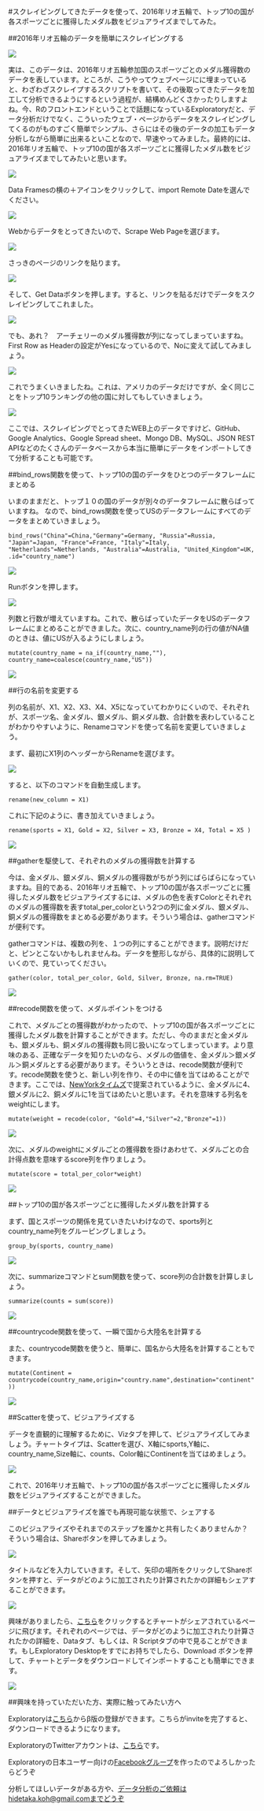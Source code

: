 #スクレイピングしてきたデータを使って、2016年リオ五輪で、トップ10の国が各スポーツごとに獲得したメダル数をビジュアライズまでしてみた。

##2016年リオ五輪のデータを簡単にスクレイピングする

![](images/medal_table0.png)

実は、このデータは、2016年リオ五輪参加国のスポーツごとのメダル獲得数のデータを表しています。ところが、こうやってウェブページにに埋まっていると、わざわざスクレイプするスクリプトを書いて、その後取ってきたデータを加工して分析できるようにするという過程が、結構めんどくさかったりしますよね。今、Rのフロントエンドということで話題になっているExploratoryだと、データ分析だけでなく、こういったウェブ・ページからデータをスクレイピングしてくるのがものすごく簡単でシンプル、さらにはその後のデータの加工もデータ分析しながら簡単に出来るといことなので、早速やってみました。最終的には、2016年リオ五輪で、トップ10の国が各スポーツごとに獲得したメダル数をビジュアライズまでしてみたいと思います。

![](images/Medal_Table.png)

Data Framesの横の＋アイコンをクリックして、import Remote Dateを選んでください。

![](images/import-remote-medal.png)

Webからデータをとってきたいので、Scrape Web Pageを選びます。

![](images/scrape-medal.png)

さっきのページのリンクを貼ります。

![](images/scrape-us.png)

そして、Get Dataボタンを押します。すると、リンクを貼るだけでデータをスクレイピングしてこれました。

![](images/scrape-us-medal.png)

でも、あれ？　アーチェリーのメダル獲得数が列になってしまっていますね。First Row as Headerの設定がYesになっているので、Noに変えて試してみましょう。

![](images/first-row-medal.png)

これでうまくいきましたね。これは、アメリカのデータだけですが、全く同じことをトップ10ランキングの他の国に対してもしていきましょう。

![](images/all-medal.png)

ここでは、スクレイピングでとってきたWEB上のデータですけど、GitHub、Google Analytics、Google Spread sheet、Mongo DB、MySQL、JSON REST APIなどのたくさんのデータベースから本当に簡単にデータをインポートしてきて分析することも可能です。


##bind_rows関数を使って、トップ10の国のデータをひとつのデータフレームにまとめる

いまのままだと、トップ１０の国のデータが別々のデータフレームに散らばっていますね。 なので、bind_rows関数を使ってUSのデータフレームにすべてのデータをまとめていきましょう。

`bind_rows("China"=China,"Germany"=Germany, "Russia"=Russia, "Japan"=Japan, "France"=France, "Italy"=Italy, "Netherlands"=Netherlands, "Australia"=Australia, "United_Kingdom"=UK, .id="country_name")`

![](images/bind_row_medal.png)

Runボタンを押します。

![](images/bind_row-medal2.png)

列数と行数が増えていますね。これで、散らばっていたデータをUSのデータフレームにまとめることができました。次に、country_name列の行の値がNA値のときは、値にUSが入るようにしましょう。

`mutate(country_name = na_if(country_name,""), country_name=coalesce(country_name,"US"))`

![](images/bind_row-medal2.png)

##行の名前を変更する

列の名前が、X1、X2、X3、X4、X5になっていてわかりにくいので、それぞれが、スポーツ名、金メダル、銀メダル、銅メダル数、合計数を表わしていることがわかりやすいように、Renameコマンドを使って名前を変更していきましょう。

まず、最初にX1列のヘッダーからRenameを選びます。

![](images/rename-mdeal.png)

すると、以下のコマンドを自動生成します。

`rename(new_column = X1)`

これに下記のように、書き加えていきましょう。

`rename(sports = X1, Gold = X2, Silver = X3, Bronze = X4, Total = X5 )`

![](images/rename-medal-sports.png)

##gatherを駆使して、それぞれのメダルの獲得数を計算する

今は、金メダル、銀メダル、銅メダルの獲得数がちがう列にばらばらになっていますね。目的である、2016年リオ五輪で、トップ10の国が各スポーツごとに獲得したメダル数をビジュアライズするには、メダルの色を表すColorとそれぞれのメダルの獲得数を表すtotal_per_colorという2つの列に金メダル、銀メダル、銅メダルの獲得数をまとめる必要があります。そういう場合は、gatherコマンドが便利です。

gatherコマンドは、複数の列を、１つの列にすることができます。説明だけだと、ピンとこないかもしれませんね。データを整形しながら、具体的に説明していくので、見ていってください。

`gather(color, total_per_color, Gold, Silver, Bronze, na.rm=TRUE)`

![](images/gather-medal.png)

##recode関数を使って、メダルポイントをつける

これで、メダルごとの獲得数がわかったので、トップ10の国が各スポーツごとに獲得したメダル数を計算することができます。ただし、今のままだと金メダルも、銀メダルも、銅メダルの獲得数も同じ扱いになってしまっています。より意味のある、正確なデータを知りたいのなら、メダルの価値を、金メダル＞銀メダル＞銅メダルとする必要があります。そういうときは、recode関数が便利です。recode関数を使うと、新しい列を作り、その中に値を当てはめることができます。ここでは、[NewYorkタイムズ](http://beijing2008.blogs.nytimes.com/2008/08/23/the-medal-rankings-which-country-leads-the-olympics/?_r=0)で提案されているように、金メダルに4、銀メダルに2、銅メダルに1を当てはめたいと思います。それを意味する列名をweightにします。

`mutate(weight = recode(color, "Gold"=4,"Silver"=2,"Bronze"=1))`

![](images/recode-medal.png)

次に、メダルのweightにメダルごとの獲得数を掛けあわせて、メダルごとの合計得点数を意味するscore列を作りましょう。

`mutate(score = total_per_color*weight)`

![](images/weight-medal.png)

##トップ10の国が各スポーツごとに獲得したメダル数を計算する

まず、国とスポーツの関係を見ていきたいわけなので、sports列とcountry_name列をグルーピングしましょう。

`group_by(sports, country_name)`

![](images/group_by_sports.png)

次に、summarizeコマンドとsum関数を使って、score列の合計数を計算しましょう。

`summarize(counts = sum(score))`

![](images/summerize-medal.png)


##countrycode関数を使って、一瞬で国から大陸名を計算する

また、countrycode関数を使うと、簡単に、国名から大陸名を計算することもできます。

`mutate(Continent = countrycode(country_name,origin="country.name",destination="continent"))`

![](images/continent-medal.png)


##Scatterを使って、ビジュアライズする

データを直観的に理解するために、Vizタブを押して、ビジュアライズしてみましょう。チャートタイプは、Scatterを選び、X軸にsports,Y軸に、country_name,Size軸に、counts、Color軸にContinentを当てはめましょう。

![](images/continent-scatter.png)

これで、2016年リオ五輪で、トップ10の国が各スポーツごとに獲得したメダル数をビジュアライズすることができました。


##データとビジュアライズを誰でも再現可能な状態で、シェアする

このビジュアライズやそれまでのステップを誰かと共有したくありませんか？　そういう場合は、Shareボタンを押してみましょう。

![](images/share-scatter.png)

タイトルなどを入力していきます。そして、矢印の場所をクリックしてShareボタンを押すと、データがどのように加工されたり計算されたかの詳細もシェアすることができます。

![](images/share-medal.png)

興味がありましたら、[こちら](https://exploratory.io/viz/Hidetaka-Ko/861f65f5d38e?cb=1471653914194)をクリックするとチャートがシェアされているページに飛びます。それぞれのページでは、データがどのように加工されたり計算されたかの詳細を、Dataタブ、もしくは、R Scriptタブの中で見ることができます。もしExploratory Desktopをすでにお持ちでしたら、Download ボタンを押して、チャートとデータをダウンロードしてインポートすることも簡単にできます。

![](images/share-step-data.png)


##興味を持っていただいた方、実際に触ってみたい方へ

Exploratoryは[こちら](https://exploratory.io/
)からβ版の登録ができます。こちらがinviteを完了すると、ダウンロードできるようになります。


ExploratoryのTwitterアカウントは、[こちら](https://twitter.com/ExploratoryData
)です。

Exploratoryの日本ユーザー向けの[Facebookグループ](https://www.facebook.com/groups/1087437647994959/members/
)を作ったのでよろしかったらどうぞ

分析してほしいデータがある方や、データ分析のご依頼はhidetaka.koh@gmail.comまでどうぞ

